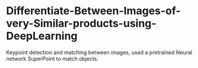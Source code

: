 # Differentiate-Between-Images-of-very-Similar-products-using-DeepLearning
Keypoint detection and matching between images, used a pretrained Neural network SuperPoint to match objects.
